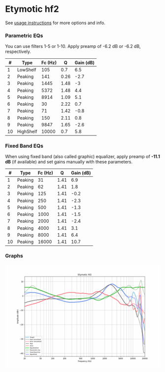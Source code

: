 # Etymotic hf2
See [usage instructions](https://github.com/jaakkopasanen/AutoEq#usage) for more options and info.

### Parametric EQs
You can use filters 1-5 or 1-10. Apply preamp of -6.2 dB or -6.2 dB, respectively.

|   # | Type      |   Fc (Hz) |    Q |   Gain (dB) |
|-----|-----------|-----------|------|-------------|
|   1 | LowShelf  |       105 | 0.7  |         6.5 |
|   2 | Peaking   |       141 | 0.26 |        -2.7 |
|   3 | Peaking   |      1445 | 1.48 |        -3   |
|   4 | Peaking   |      5372 | 1.48 |         4.4 |
|   5 | Peaking   |      8914 | 1.09 |         5.1 |
|   6 | Peaking   |        30 | 2.22 |         0.7 |
|   7 | Peaking   |        71 | 1.42 |        -0.8 |
|   8 | Peaking   |       150 | 2.11 |         0.8 |
|   9 | Peaking   |      9847 | 1.65 |        -2.6 |
|  10 | HighShelf |     10000 | 0.7  |         5.8 |

### Fixed Band EQs
When using fixed band (also called graphic) equalizer, apply preamp of **-11.1 dB** (if available) and set gains manually with these parameters.

|   # | Type    |   Fc (Hz) |    Q |   Gain (dB) |
|-----|---------|-----------|------|-------------|
|   1 | Peaking |        31 | 1.41 |         6.9 |
|   2 | Peaking |        62 | 1.41 |         1.8 |
|   3 | Peaking |       125 | 1.41 |        -0.2 |
|   4 | Peaking |       250 | 1.41 |        -2.3 |
|   5 | Peaking |       500 | 1.41 |        -1.3 |
|   6 | Peaking |      1000 | 1.41 |        -1.5 |
|   7 | Peaking |      2000 | 1.41 |        -2.4 |
|   8 | Peaking |      4000 | 1.41 |         3.1 |
|   9 | Peaking |      8000 | 1.41 |         6.4 |
|  10 | Peaking |     16000 | 1.41 |        10.7 |

### Graphs
![](./Etymotic%20hf2.png)
